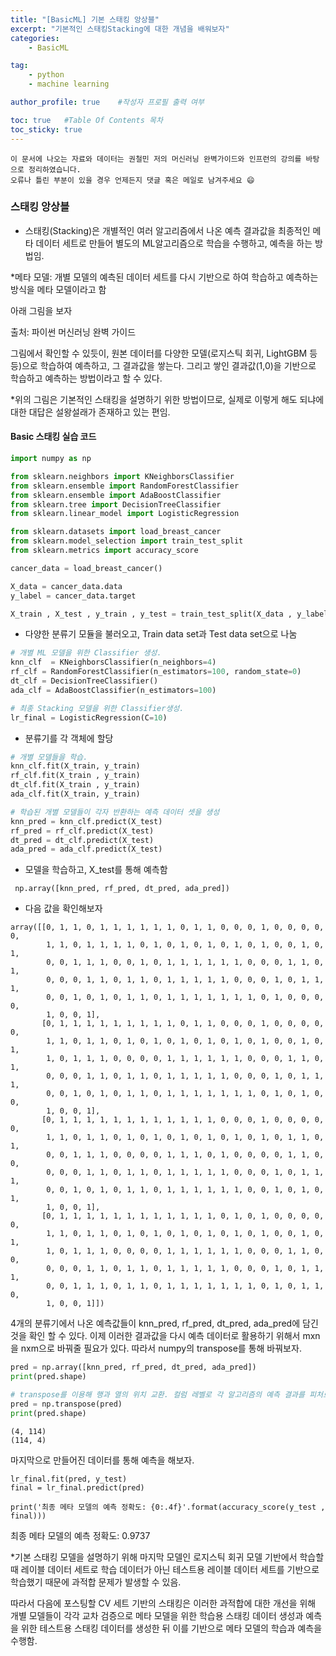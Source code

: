 ```yaml
---
title: "[BasicML] 기본 스태킹 앙상블"
excerpt: "기본적인 스태킹Stacking에 대한 개념을 배워보자"
categories:
    - BasicML

tag:
    - python
    - machine learning

author_profile: true    #작성자 프로필 출력 여부

toc: true   #Table Of Contents 목차 
toc_sticky: true
---
```


```
이 문서에 나오는 자료와 데이터는 권철민 저의 머신러닝 완벽가이드와 인프런의 강의를 바탕으로 정리하였습니다.
오류나 틀린 부분이 있을 경우 언제든지 댓글 혹은 메일로 남겨주세요 😄
```



###  스태킹 앙상블

- 스태킹(Stacking)은 개별적인 여러 알고리즘에서 나온 예측 결과값을 최종적인 메타 데이터 세트로 만들어 별도의 ML알고리즘으로 학습을 수행하고, 예측을 하는 방법임.

*메타 모델: 개별 모델의 예측된 데이터 세트를 다시 기반으로 하여 학습하고 예측하는 방식을 메타 모델이라고 함

아래 그림을 보자



출처: 파이썬 머신러닝 완벽 가이드

그림에서 확인할 수 있듯이, 원본 데이터를 다양한 모델(로지스틱 회귀, LightGBM 등 등)으로 학습하여 예측하고, 그 결과값을 쌓는다. 그리고 쌓인 결과값(1,0)을 기반으로 학습하고 예측하는 방법이라고 할 수 있다.

*위의 그림은 기본적인 스태킹을 설명하기 위한 방법이므로, 실제로 이렇게 해도 되냐에 대한 대답은 설왕설래가 존재하고 있는 편임.

#### Basic 스태킹 실습 코드

```python
import numpy as np

from sklearn.neighbors import KNeighborsClassifier
from sklearn.ensemble import RandomForestClassifier
from sklearn.ensemble import AdaBoostClassifier
from sklearn.tree import DecisionTreeClassifier
from sklearn.linear_model import LogisticRegression

from sklearn.datasets import load_breast_cancer
from sklearn.model_selection import train_test_split
from sklearn.metrics import accuracy_score

cancer_data = load_breast_cancer()

X_data = cancer_data.data
y_label = cancer_data.target

X_train , X_test , y_train , y_test = train_test_split(X_data , y_label , test_size=0.2 , random_state=0)
```

- 다양한 분류기 모듈을 불러오고, Train data set과 Test data set으로 나눔

```python
# 개별 ML 모델을 위한 Classifier 생성.
knn_clf  = KNeighborsClassifier(n_neighbors=4)
rf_clf = RandomForestClassifier(n_estimators=100, random_state=0)
dt_clf = DecisionTreeClassifier()
ada_clf = AdaBoostClassifier(n_estimators=100)

# 최종 Stacking 모델을 위한 Classifier생성. 
lr_final = LogisticRegression(C=10)

```

- 분류기를 각 객체에 할당

```python
# 개별 모델들을 학습. 
knn_clf.fit(X_train, y_train)
rf_clf.fit(X_train , y_train)
dt_clf.fit(X_train , y_train)
ada_clf.fit(X_train, y_train)

# 학습된 개별 모델들이 각자 반환하는 예측 데이터 셋을 생성
knn_pred = knn_clf.predict(X_test)
rf_pred = rf_clf.predict(X_test)
dt_pred = dt_clf.predict(X_test)
ada_pred = ada_clf.predict(X_test)
```

- 모델을 학습하고, X_test를 통해 예측함

```
 np.array([knn_pred, rf_pred, dt_pred, ada_pred])
```

- 다음 값을 확인해보자

```
array([[0, 1, 1, 0, 1, 1, 1, 1, 1, 1, 0, 1, 1, 0, 0, 0, 1, 0, 0, 0, 0, 0,
        1, 1, 0, 1, 1, 1, 1, 0, 1, 0, 1, 0, 1, 0, 1, 0, 1, 0, 0, 1, 0, 1,
        0, 0, 1, 1, 1, 0, 0, 1, 0, 1, 1, 1, 1, 1, 1, 0, 0, 0, 1, 1, 0, 1,
        0, 0, 0, 1, 1, 0, 1, 1, 0, 1, 1, 1, 1, 1, 0, 0, 0, 1, 0, 1, 1, 1,
        0, 0, 1, 0, 1, 0, 1, 1, 0, 1, 1, 1, 1, 1, 1, 1, 0, 1, 0, 0, 0, 0,
        1, 0, 0, 1],
       [0, 1, 1, 1, 1, 1, 1, 1, 1, 1, 0, 1, 1, 0, 0, 0, 1, 0, 0, 0, 0, 0,
        1, 1, 0, 1, 1, 0, 1, 0, 1, 0, 1, 0, 1, 0, 1, 0, 1, 0, 0, 1, 0, 1,
        1, 0, 1, 1, 1, 0, 0, 0, 0, 1, 1, 1, 1, 1, 1, 0, 0, 0, 1, 1, 0, 1,
        0, 0, 0, 1, 1, 0, 1, 1, 0, 1, 1, 1, 1, 1, 0, 0, 0, 1, 0, 1, 1, 1,
        0, 0, 1, 0, 1, 0, 1, 1, 0, 1, 1, 1, 1, 1, 1, 1, 0, 1, 0, 1, 0, 0,
        1, 0, 0, 1],
       [0, 1, 1, 1, 1, 1, 1, 1, 1, 1, 1, 1, 1, 0, 0, 0, 1, 0, 0, 0, 0, 0,
        1, 1, 0, 1, 1, 0, 1, 0, 1, 0, 1, 0, 1, 0, 1, 0, 1, 0, 1, 1, 0, 1,
        0, 0, 1, 1, 1, 0, 0, 0, 0, 1, 1, 1, 0, 1, 0, 0, 0, 0, 1, 1, 0, 0,
        0, 0, 0, 1, 1, 0, 1, 1, 0, 1, 1, 1, 1, 1, 0, 0, 0, 1, 0, 1, 1, 1,
        0, 0, 1, 0, 1, 0, 1, 1, 0, 1, 1, 1, 1, 1, 1, 0, 0, 1, 0, 1, 0, 1,
        1, 0, 0, 1],
       [0, 1, 1, 1, 1, 1, 1, 1, 1, 1, 1, 1, 1, 0, 1, 0, 1, 0, 0, 0, 0, 0,
        1, 1, 0, 1, 1, 0, 1, 0, 1, 0, 1, 0, 1, 0, 1, 0, 1, 0, 0, 1, 0, 1,
        1, 0, 1, 1, 1, 0, 0, 0, 0, 1, 1, 1, 1, 1, 1, 0, 0, 0, 1, 1, 0, 0,
        0, 0, 0, 1, 1, 0, 1, 1, 0, 1, 1, 1, 1, 1, 0, 0, 0, 1, 0, 1, 1, 1,
        0, 0, 1, 1, 1, 0, 1, 1, 0, 1, 1, 1, 1, 1, 1, 1, 0, 1, 0, 1, 1, 0,
        1, 0, 0, 1]])
```

4개의 분류기에서 나온 예측값들이 knn_pred, rf_pred, dt_pred, ada_pred에 담긴것을 확인 할 수 있다. 이제 이러한 결과값을 다시 예측 데이터로 활용하기 위해서 mxn을 nxm으로 바꿔줄 필요가 있다. 따라서 numpy의 transpose를 통해 바꿔보자.

```python
pred = np.array([knn_pred, rf_pred, dt_pred, ada_pred])
print(pred.shape)

# transpose를 이용해 행과 열의 위치 교환. 컬럼 레벨로 각 알고리즘의 예측 결과를 피처로 만듦. 
pred = np.transpose(pred)
print(pred.shape)
```

```
(4, 114)
(114, 4)
```

마지막으로 만들어진 데이터를 통해 예측을 해보자.

```
lr_final.fit(pred, y_test)
final = lr_final.predict(pred)

print('최종 메타 모델의 예측 정확도: {0:.4f}'.format(accuracy_score(y_test , final)))
```

최종 메타 모델의 예측 정확도: 0.9737

*기본 스태킹 모델을 설명하기 위해 마지막 모델인 로지스틱 회귀 모델 기반에서 학습할 때 레이블 데이터 세트로 학습 데이터가 아닌 테스트용 레이블 데이터 세트를 기반으로 학습했기 때문에 과적합 문제가 발생할 수 있음.

따라서 다음에 포스팅할 CV 세트 기반의 스태킹은 이러한 과적합에 대한 개선을 위해 개별 모델들이 각각 교차 검증으로 메타 모델을 위한 학습용 스태킹 데이터 생성과 예측을 위한 테스트용 스태킹 데이터를 생성한 뒤 이를 기반으로 메타 모델의 학습과 예측을 수행함.





